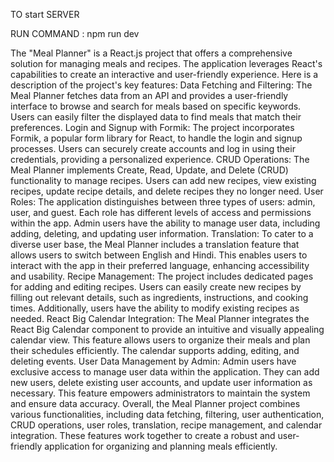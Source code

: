 TO start SERVER 

RUN COMMAND :    npm run dev



The "Meal Planner" is a React.js project that offers a comprehensive solution for managing meals and recipes. The application leverages React's capabilities to create an interactive and user-friendly experience. Here is a description of the project's key features:
Data Fetching and Filtering: The Meal Planner fetches data from an API and provides a user-friendly interface to browse and search for meals based on specific keywords. Users can easily filter the displayed data to find meals that match their preferences.
Login and Signup with Formik: The project incorporates Formik, a popular form library for React, to handle the login and signup processes. Users can securely create accounts and log in using their credentials, providing a personalized experience.
CRUD Operations: The Meal Planner implements Create, Read, Update, and Delete (CRUD) functionality to manage recipes. Users can add new recipes, view existing recipes, update recipe details, and delete recipes they no longer need.
User Roles: The application distinguishes between three types of users: admin, user, and guest. Each role has different levels of access and permissions within the app. Admin users have the ability to manage user data, including adding, deleting, and updating user information.
Translation: To cater to a diverse user base, the Meal Planner includes a translation feature that allows users to switch between English and Hindi. This enables users to interact with the app in their preferred language, enhancing accessibility and usability.
Recipe Management: The project includes dedicated pages for adding and editing recipes. Users can easily create new recipes by filling out relevant details, such as ingredients, instructions, and cooking times. Additionally, users have the ability to modify existing recipes as needed.
React Big Calendar Integration: The Meal Planner integrates the React Big Calendar component to provide an intuitive and visually appealing calendar view. This feature allows users to organize their meals and plan their schedules efficiently. The calendar supports adding, editing, and deleting events.
User Data Management by Admin: Admin users have exclusive access to manage user data within the application. They can add new users, delete existing user accounts, and update user information as necessary. This feature empowers administrators to maintain the system and ensure data accuracy.
Overall, the Meal Planner project combines various functionalities, including data fetching, filtering, user authentication, CRUD operations, user roles, translation, recipe management, and calendar integration. These features work together to create a robust and user-friendly application for organizing and planning meals efficiently.

